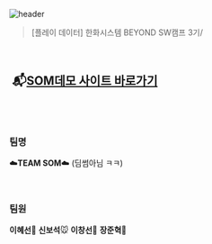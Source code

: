 ![header](https://capsule-render.vercel.app/api?type=shark&height=300&text=📬SOM📬&desc=%20%20Sound%20of%20mind&textBg=false&fontColor=FFFFFF&section=header&fontSize=70&fontAlign=50&fontAlignY=49&animation=fadeIn)

> [플레이 데이터] 한화시스템 BEYOND SW캠프 3기/ 

<br>

## &nbsp;📬[SOM데모 사이트 바로가기](https://www.naver.com)

<br><br>

### 팀명

☁️**TEAM SOM**☁️ (딤썸아님 ㅋㅋ)

<br>

### 팀원

**이혜선**🐴 
**신보석**🐭 
**이창선**🐷 
**장준혁**🐰 
